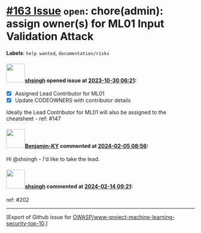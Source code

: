# [\#163 Issue](https://github.com/OWASP/www-project-machine-learning-security-top-10/issues/163) `open`: chore(admin): assign owner(s) for ML01 Input Validation Attack
**Labels**: `help wanted`, `documentation/risks`


#### <img src="https://avatars.githubusercontent.com/u/412800?v=4" width="50">[shsingh](https://github.com/shsingh) opened issue at [2023-10-30 06:21](https://github.com/OWASP/www-project-machine-learning-security-top-10/issues/163):

- [x] Assigned Lead Contributor for ML01
- [x] Update CODEOWNERS with contributor details

Ideally the Lead Contributor for ML01 will also be assigned to the cheatsheet - ref: #147 

#### <img src="https://avatars.githubusercontent.com/u/99622824?u=5a6f001b0c82775f55f3e9600c2dec3f19e8a782&v=4" width="50">[Benjamin-KY](https://github.com/Benjamin-KY) commented at [2024-02-05 08:56](https://github.com/OWASP/www-project-machine-learning-security-top-10/issues/163#issuecomment-1926497100):

Hi @shsingh - I'd like to take the lead.

#### <img src="https://avatars.githubusercontent.com/u/412800?v=4" width="50">[shsingh](https://github.com/shsingh) commented at [2024-02-14 09:21](https://github.com/OWASP/www-project-machine-learning-security-top-10/issues/163#issuecomment-1943364415):

ref: #202


-------------------------------------------------------------------------------



[Export of Github issue for [OWASP/www-project-machine-learning-security-top-10](https://github.com/OWASP/www-project-machine-learning-security-top-10).]
